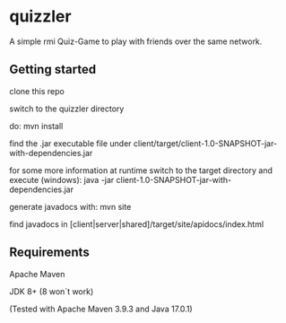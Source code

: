# quizzler
A simple rmi Quiz-Game to play with friends over the same network.

## Getting started
clone this repo

switch to the quizzler directory

do: mvn install

find the .jar executable file under client/target/client-1.0-SNAPSHOT-jar-with-dependencies.jar

for some more information at runtime switch to the target directory and execute (windows): java -jar client-1.0-SNAPSHOT-jar-with-dependencies.jar 

generate javadocs with: mvn site

find javadocs in [client|server|shared]/target/site/apidocs/index.html

## Requirements
Apache Maven

JDK 8+ (8 won´t work)

(Tested with Apache Maven 3.9.3 and Java 17.0.1)
